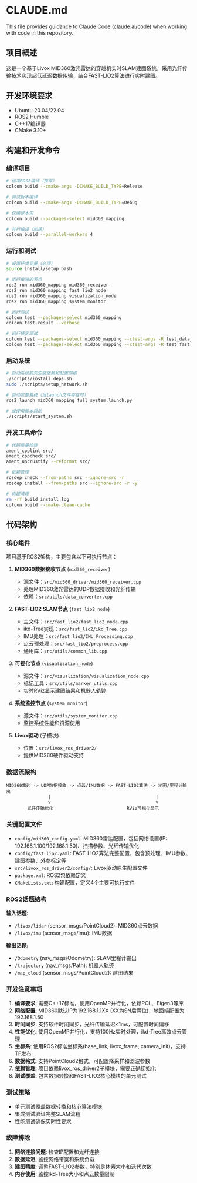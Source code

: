 # CLAUDE.md

This file provides guidance to Claude Code (claude.ai/code) when working with code in this repository.

## 项目概述

这是一个基于Livox MID360激光雷达的穿越机实时SLAM建图系统，采用光纤传输技术实现超低延迟数据传输，结合FAST-LIO2算法进行实时建图。

## 开发环境要求

- Ubuntu 20.04/22.04
- ROS2 Humble
- C++17编译器
- CMake 3.10+

## 构建和开发命令

### 编译项目
```bash
# 标准ROS2编译（推荐）
colcon build --cmake-args -DCMAKE_BUILD_TYPE=Release

# 调试版本编译
colcon build --cmake-args -DCMAKE_BUILD_TYPE=Debug

# 仅编译本包
colcon build --packages-select mid360_mapping

# 并行编译（加速）
colcon build --parallel-workers 4
```

### 运行和测试
```bash
# 设置环境变量（必须）
source install/setup.bash

# 运行单独的节点
ros2 run mid360_mapping mid360_receiver
ros2 run mid360_mapping fast_lio2_node
ros2 run mid360_mapping visualization_node
ros2 run mid360_mapping system_monitor

# 运行测试
colcon test --packages-select mid360_mapping
colcon test-result --verbose

# 运行特定测试
colcon test --packages-select mid360_mapping --ctest-args -R test_data_converter
colcon test --packages-select mid360_mapping --ctest-args -R test_fast_lio2
```

### 启动系统
```bash
# 启动系统前先安装依赖和配置网络
./scripts/install_deps.sh
sudo ./scripts/setup_network.sh

# 启动完整系统（当launch文件存在时）
ros2 launch mid360_mapping full_system.launch.py

# 或使用脚本启动
./scripts/start_system.sh
```

### 开发工具命令
```bash
# 代码质量检查
ament_cpplint src/
ament_cppcheck src/
ament_uncrustify --reformat src/

# 依赖管理
rosdep check --from-paths src --ignore-src -r
rosdep install --from-paths src --ignore-src -r -y

# 构建清理
rm -rf build install log
colcon build --cmake-clean-cache
```

## 代码架构

### 核心组件

项目基于ROS2架构，主要包含以下可执行节点：

1. **MID360数据接收节点** (`mid360_receiver`)
   - 源文件：`src/mid360_driver/mid360_receiver.cpp`
   - 处理MID360激光雷达的UDP数据接收和光纤传输
   - 依赖：`src/utils/data_converter.cpp`

2. **FAST-LIO2 SLAM节点** (`fast_lio2_node`)
   - 主文件：`src/fast_lio2/fast_lio2_node.cpp`
   - ikd-Tree实现：`src/fast_lio2/ikd_Tree.cpp`
   - IMU处理：`src/fast_lio2/IMU_Processing.cpp`
   - 点云预处理：`src/fast_lio2/preprocess.cpp`
   - 通用库：`src/utils/common_lib.cpp`

3. **可视化节点** (`visualization_node`)
   - 源文件：`src/visualization/visualization_node.cpp`
   - 标记工具：`src/utils/marker_utils.cpp`
   - 实时RViz显示建图结果和机器人轨迹

4. **系统监控节点** (`system_monitor`)
   - 源文件：`src/utils/system_monitor.cpp`
   - 监控系统性能和资源使用

5. **Livox驱动** (子模块)
   - 位置：`src/livox_ros_driver2/`
   - 提供MID360硬件驱动支持

### 数据流架构

```
MID360雷达 -> UDP数据接收 -> 点云/IMU数据 -> FAST-LIO2算法 -> 地图/里程计输出
                |                                        |
                v                                        v
        光纤传输优化                            RViz可视化显示
```

### 关键配置文件

- `config/mid360_config.yaml`: MID360雷达配置，包括网络设置(IP: 192.168.1.100/192.168.1.50)、扫描参数、光纤传输优化
- `config/fast_lio2.yaml`: FAST-LIO2算法完整配置，包含预处理、IMU参数、建图参数、外参标定等
- `src/livox_ros_driver2/config/`: Livox驱动原生配置文件
- `package.xml`: ROS2包依赖定义
- `CMakeLists.txt`: 构建配置，定义4个主要可执行文件

### ROS2话题结构

**输入话题:**
- `/livox/lidar` (sensor_msgs/PointCloud2): MID360点云数据
- `/livox/imu` (sensor_msgs/Imu): IMU数据

**输出话题:**
- `/Odometry` (nav_msgs/Odometry): SLAM里程计输出
- `/trajectory` (nav_msgs/Path): 机器人轨迹
- `/map_cloud` (sensor_msgs/PointCloud2): 建图结果

### 开发注意事项

1. **编译要求**: 需要C++17标准，使用OpenMP并行化，依赖PCL、Eigen3等库
2. **网络配置**: MID360默认IP为192.168.1.1XX (XX为SN后两位)，地面端配置为192.168.1.50
3. **时间同步**: 支持软件时间同步，光纤传输延迟<1ms，可配置时间偏移
4. **性能优化**: 使用OpenMP并行化，支持100Hz实时处理，ikd-Tree高效点云管理
5. **坐标系**: 使用ROS2标准坐标系(base_link, livox_frame, camera_init)，支持TF发布
6. **数据格式**: 支持PointCloud2格式，可配置降采样和滤波参数
7. **依赖管理**: 项目依赖livox_ros_driver2子模块，需要正确初始化
8. **测试覆盖**: 包含数据转换和FAST-LIO2核心模块的单元测试

### 测试策略

- 单元测试覆盖数据转换和核心算法模块
- 集成测试验证完整SLAM流程
- 性能测试确保实时性要求

### 故障排除

1. **网络连接问题**: 检查IP配置和光纤连接
2. **数据延迟**: 监控网络带宽和系统负载
3. **建图精度**: 调整FAST-LIO2参数，特别是体素大小和迭代次数
4. **内存使用**: 监控ikd-Tree大小和点云数量限制